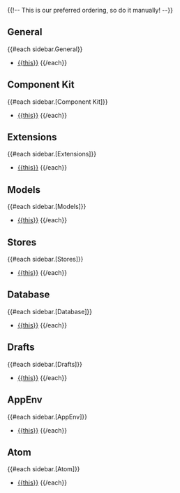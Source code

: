 {{!-- This is our preferred ordering, so do it manually! --}}
## General
{{#each sidebar.General}}
* [{{this}}](/classes/{{this}}.md)
{{/each}}

## Component Kit
{{#each sidebar.[Component Kit]}}
* [{{this}}](/classes/{{this}}.md)
{{/each}}

## Extensions
{{#each sidebar.[Extensions]}}
* [{{this}}](/classes/{{this}}.md)
{{/each}}

## Models
{{#each sidebar.[Models]}}
* [{{this}}](/classes/{{this}}.md)
{{/each}}

## Stores
{{#each sidebar.[Stores]}}
* [{{this}}](/classes/{{this}}.md)
{{/each}}

## Database
{{#each sidebar.[Database]}}
* [{{this}}](/classes/{{this}}.md)
{{/each}}

## Drafts
{{#each sidebar.[Drafts]}}
* [{{this}}](/classes/{{this}}.md)
{{/each}}

## AppEnv
{{#each sidebar.[AppEnv]}}
* [{{this}}](/classes/{{this}}.md)
{{/each}}

## Atom
{{#each sidebar.[Atom]}}
* [{{this}}](/classes/{{this}}.md)
{{/each}}
